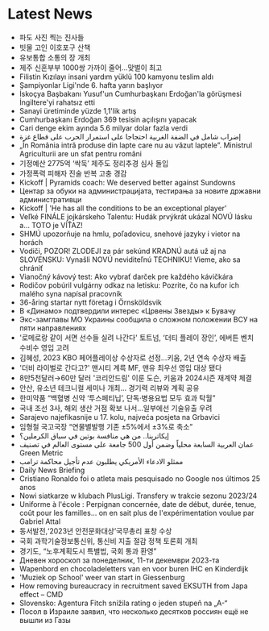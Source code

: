 # Latest News
-  파도 사진 찍는 진사들
-  빗물 고인 이호포구 산책
-  유보통합 소통의 장 개최
-  제주 신혼부부 1000쌍 가까이 줄어…맞벌이 최고
-  Filistin Kızılayı insani yardım yüklü 100 kamyonu teslim aldı
-  Şampiyonlar Ligi'nde 6. hafta yarın başlıyor
-  İskoçya Başbakanı Yusuf'un Cumhurbaşkanı Erdoğan'la görüşmesi İngiltere'yi rahatsız etti
-  Sanayi üretiminde yüzde 1,1'lik artış
-  Cumhurbaşkanı Erdoğan 369 tesisin açılışını yapacak
-  Cari denge ekim ayında 5.6 milyar dolar fazla verdi
-  إضراب شامل في الضفة الغربية احتجاجا على استمرار الحرب على قطاع غزة
-  „În România intră produse din lapte care nu au văzut laptele”. Ministrul Agriculturii are un sfat pentru români
-  기정예산 2775억 ‘싹둑’ 제주도 정리추경 심사 돌입
-  가정폭력 피해자 진술 반복 고충 경감
-  Kickoff | Pyramids coach: We deserved better against Sundowns
-  Центар за обуки на администрацијата, тестирања за новите државни административци
-  Kickoff | 'He has all the conditions to be an exceptional player'
-  Veľké FINÁLE jojkárskeho Talentu: Hudák prvýkrát ukázal NOVÚ lásku a... TOTO je VÍŤAZ!
-  SHMÚ upozorňuje na hmlu, poľadovicu, snehové jazyky i vietor na horách
-  Vodiči, POZOR! ZLODEJI za pár sekúnd KRADNÚ autá už aj na SLOVENSKU: Vynašli NOVÚ neviditeľnú TECHNIKU! Vieme, ako sa chrániť
-  Vianočný kávový test: Ako vybrať darček pre každého kávičkára
-  Rodičov pobúril vulgárny odkaz na letisku: Pozrite, čo na kufor ich malého syna napísal pracovník
-  36-åring startar nytt företag i Örnsköldsvik
-  В «Динамо» подтвердили интерес «Црвены Звезды» к Бувачу
-  Экс-замглавы МО Украины сообщила о сложном положении ВСУ на пяти направлениях
-  '로메로랑 같이 서면 선수들 실려 나간다' 토트넘, ‘더티 플레이 장인’, 에버튼 벤치 수비수 영입 고려
-  김혜성, 2023 KBO 페어플레이상 수상자로 선정...키움, 2년 연속 수상자 배출
-  '더비 라이벌로 간다고?' 맨시티 계륵 MF, 맨유 최우선 영입 대상 됐다
-  8만5천달러→60만 달러 '코리안드림' 이룬 도슨, 키움과 2024시즌 재계약 체결
-  안산, 유소년 테크니컬 세미나 개최… 경기력 리뷰와 계획 공유
-  한미약품 “백혈병 신약 ‘투스페티닙’, 단독·병용요법 모두 효과 탁월”
-  국내 조선 3사, 해외 생산 거점 확보 나서…일부에선 기술유출 우려
-  Sarajevo najefikasnije u 17. kolu, najveća posjeta na Grbavici
-  임형철 국고국장 “연물별발행 기존 ±5%에서 ±3%로 축소”
-  إيكاترينا.. من هي منافسة بوتين في سباق الكرملين؟
-  عمان العربية السابعة محلياً وضمن أول 500 جامعة على مستوى العالم في تصنيف Green Metric
-  ممثلو الادعاء الأمريكي يطلبون عدم تأجيل محاكمة ترامب
-  Daily News Briefing
-  Cristiano Ronaldo foi o atleta mais pesquisado no Google nos últimos 25 anos
-  Nowi siatkarze w klubach PlusLigi. Transfery w trakcie sezonu 2023/24
-  Uniforme à l'école : Perpignan concernée, date de début, durée, tenue, coût pour les familles... on en sait plus de l'expérimentation voulue par Gabriel Attal
-  동서발전,‘2023년 안전문화대상’국무총리 표창 수상
-  국회 과학기술정보통신위, 통신비 지출 절감 정책 토론회 개최
-  경기도, “노후계획도시 특별법, 국회 통과 환영”
-  Дневен хороскоп за понеделник, 11-ти декември 2023-та
-  Wapenbord en chocoladeletters van en voor buren IHC en Kinderdijk
-  'Muziek op School' weer van start in Giessenburg
-  How removing bureaucracy in recruitment saved EKSUTH from Japa effect – CMD
-  Slovensko: Agentura Fitch snížila rating o jeden stupeň na „A-“
-  Посол в Израиле заявил, что несколько десятков россиян ещё не вышли из Газы
